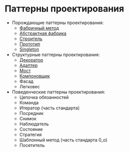 # Паттерны проектирования
- Порождающие паттерны проектирования:
  - [Фабричный метод](./factory_method.md)
  - [Абстрактная фабрика](./abstract_factory.md)
  - [Строитель](./builder.md)
  - [Прототип](./prototype.md)
  - [Singleton](./singleton.md)
- Структурные паттерны проектирования:
  - [Декоратор](./decorator.md)
  - [Адаптер](./adapter.md)
  - [Мост](./bridge.md)
  - [Компоновщик](./composite.md)
  - Фасад
  - Легковес
- Поведенческие паттерны проектирования:
  - Цепочка обязанностей
  - Команда
  - Итератор (часть стандарта)
  - Посредник
  - Снимок
  - Наблюдатель
  - Состояние
  - Стратегия
  - Шаблонный метод (часть стандарта 0_о)
  - Посетитель